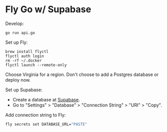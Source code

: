 # Fly Go w/ Supabase

Develop:

```
go run api.go
```

Set up Fly:

```
brew install flyctl
flyctl auth login
rm -rf ~/.docker
flyctl launch --remote-only
```

Choose Virginia for a region.
Don't choose to add a Postgres database or deploy now.

Set up Supabase:

* Create a database at [Supabase](https://supabase.com/).
* Go to "Settings" > "Database" > "Connection String" > "URI" > "Copy".

Add connection string to Fly:

```bash
fly secrets set DATABASE_URL="PASTE"
```
